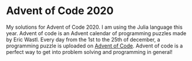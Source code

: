 # Advent of Code 2020
My solutions for Advent of Code 2020. I am using the Julia language this year.
Advent of code is an Advent calendar of programming puzzles made by Eric Wastl.
Every day from the 1st to the 25th of december, a programming puzzle is uploaded on [Advent of Code](https://adventofcode.com).
Advent of code is a perfect way to get into problem solving and programming in general!
